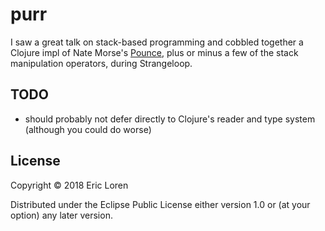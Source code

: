 # purr

I saw a great talk on stack-based programming and cobbled together a Clojure impl of Nate Morse's [Pounce](https://github.com/nmorse/pounce), plus or minus a few of the stack manipulation operators, during Strangeloop.

## TODO

* should probably not defer directly to Clojure's reader and type system (although you could do worse)

## License

Copyright © 2018 Eric Loren

Distributed under the Eclipse Public License either version 1.0 or (at
your option) any later version.
